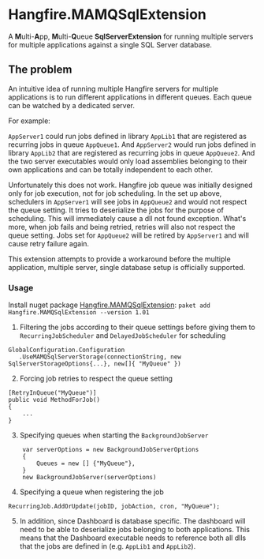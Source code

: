 # Hangfire.MAMQSqlExtension
A **M**ulti-**A**pp, **M**ulti-**Q**ueue **SqlServerExtension** for running multiple servers for multiple applications against a single SQL Server database.

## The problem
An intuitive idea of running multiple Hangfire servers for multiple applications is to run different applications in different queues. Each queue can be watched by a dedicated server.

For example: 

`AppServer1` could run jobs defined in library `AppLib1` that are registered as recurring jobs in queue `AppQueue1`. And `AppServer2` would run jobs defined in library `AppLib2` that are registered as recurring jobs in queue `AppQueue2`. And the two server executables would only load assemblies belonging to their own applications and can be totally independent to each other.

Unfortunately this does not work. Hangfire job queue was initially designed only for job execution, not for job scheduling. In the set up above, schedulers in `AppServer1` will see jobs in `AppQueue2` and would not respect the queue setting. It tries to deserialize the jobs for the purpose of scheduling. This will immediately cause a dll not found exception. What's more, when job fails and being retried, retries will also not respect the queue setting. Jobs set for `AppQueue2` will be retired by `AppServer1` and will cause retry failure again.

This extension attempts to provide a workaround before the multiple application, multiple server, single database setup is officially supported.


### Usage
Install nuget package [Hangfire.MAMQSqlExtension](https://www.nuget.org/packages/Hangfire.MAMQSqlExtension/1.0.1): `paket add Hangfire.MAMQSqlExtension --version 1.01`

1. Filtering the jobs according to their queue settings before giving them to `RecurringJobScheduler` and `DelayedJobScheduler` for scheduling

```
GlobalConfiguration.Configuration
   .UseMAMQSqlServerStorage(connectionString, new SqlServerStorageOptions{...}, new[]{ "MyQueue" })
```

2. Forcing job retries to respect the queue setting

```
[RetryInQueue("MyQueue")]
public void MethodForJob()
{
    ...
}
```

3. Specifying queues when starting the `BackgroundJobServer`

```
    var serverOptions = new BackgroundJobServerOptions
    {
        Queues = new [] {"MyQueue"},
    }
    new BackgroundJobServer(serverOptions)
```

4. Specifying a queue when registering the job

```
RecurringJob.AddOrUpdate(jobID, jobAction, cron, "MyQueue");
```

5. In addition, since Dashboard is database specific. The dashboard will need to be able to deserialize jobs belonging to both applications. This means that the Dashboard executable needs to reference both all dlls that the jobs are defined in (e.g. `AppLib1` and `AppLib2`).